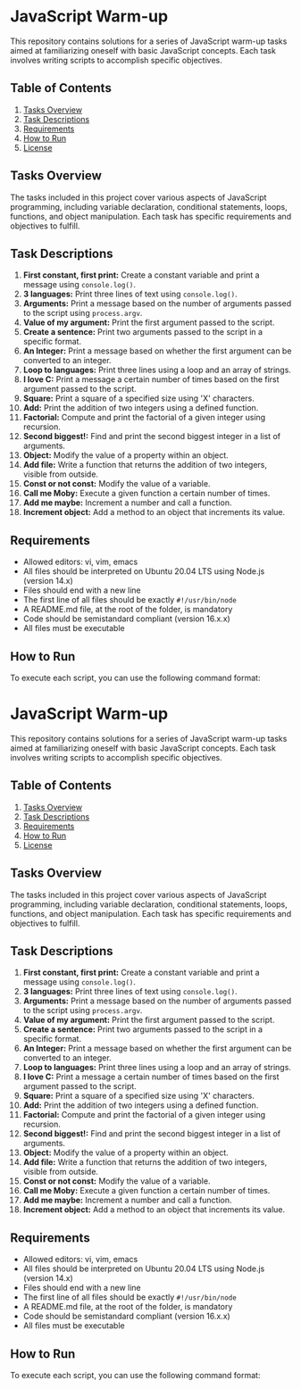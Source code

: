 # JavaScript Warm-up

This repository contains solutions for a series of JavaScript warm-up tasks aimed at familiarizing oneself with basic JavaScript concepts. Each task involves writing scripts to accomplish specific objectives.

## Table of Contents

1. [Tasks Overview](#tasks-overview)
2. [Task Descriptions](#task-descriptions)
3. [Requirements](#requirements)
4. [How to Run](#how-to-run)
5. [License](#license)

## Tasks Overview

The tasks included in this project cover various aspects of JavaScript programming, including variable declaration, conditional statements, loops, functions, and object manipulation. Each task has specific requirements and objectives to fulfill.

## Task Descriptions

1. **First constant, first print:** Create a constant variable and print a message using `console.log()`.
2. **3 languages:** Print three lines of text using `console.log()`.
3. **Arguments:** Print a message based on the number of arguments passed to the script using `process.argv`.
4. **Value of my argument:** Print the first argument passed to the script.
5. **Create a sentence:** Print two arguments passed to the script in a specific format.
6. **An Integer:** Print a message based on whether the first argument can be converted to an integer.
7. **Loop to languages:** Print three lines using a loop and an array of strings.
8. **I love C:** Print a message a certain number of times based on the first argument passed to the script.
9. **Square:** Print a square of a specified size using 'X' characters.
10. **Add:** Print the addition of two integers using a defined function.
11. **Factorial:** Compute and print the factorial of a given integer using recursion.
12. **Second biggest!:** Find and print the second biggest integer in a list of arguments.
13. **Object:** Modify the value of a property within an object.
14. **Add file:** Write a function that returns the addition of two integers, visible from outside.
15. **Const or not const:** Modify the value of a variable.
16. **Call me Moby:** Execute a given function a certain number of times.
17. **Add me maybe:** Increment a number and call a function.
18. **Increment object:** Add a method to an object that increments its value.

## Requirements

- Allowed editors: vi, vim, emacs
- All files should be interpreted on Ubuntu 20.04 LTS using Node.js (version 14.x)
- Files should end with a new line
- The first line of all files should be exactly `#!/usr/bin/node`
- A README.md file, at the root of the folder, is mandatory
- Code should be semistandard compliant (version 16.x.x)
- All files must be executable

## How to Run

To execute each script, you can use the following command format:

# JavaScript Warm-up

This repository contains solutions for a series of JavaScript warm-up tasks aimed at familiarizing oneself with basic JavaScript concepts. Each task involves writing scripts to accomplish specific objectives.

## Table of Contents

1. [Tasks Overview](#tasks-overview)
2. [Task Descriptions](#task-descriptions)
3. [Requirements](#requirements)
4. [How to Run](#how-to-run)
5. [License](#license)

## Tasks Overview

The tasks included in this project cover various aspects of JavaScript programming, including variable declaration, conditional statements, loops, functions, and object manipulation. Each task has specific requirements and objectives to fulfill.

## Task Descriptions

1. **First constant, first print:** Create a constant variable and print a message using `console.log()`.
2. **3 languages:** Print three lines of text using `console.log()`.
3. **Arguments:** Print a message based on the number of arguments passed to the script using `process.argv`.
4. **Value of my argument:** Print the first argument passed to the script.
5. **Create a sentence:** Print two arguments passed to the script in a specific format.
6. **An Integer:** Print a message based on whether the first argument can be converted to an integer.
7. **Loop to languages:** Print three lines using a loop and an array of strings.
8. **I love C:** Print a message a certain number of times based on the first argument passed to the script.
9. **Square:** Print a square of a specified size using 'X' characters.
10. **Add:** Print the addition of two integers using a defined function.
11. **Factorial:** Compute and print the factorial of a given integer using recursion.
12. **Second biggest!:** Find and print the second biggest integer in a list of arguments.
13. **Object:** Modify the value of a property within an object.
14. **Add file:** Write a function that returns the addition of two integers, visible from outside.
15. **Const or not const:** Modify the value of a variable.
16. **Call me Moby:** Execute a given function a certain number of times.
17. **Add me maybe:** Increment a number and call a function.
18. **Increment object:** Add a method to an object that increments its value.

## Requirements

- Allowed editors: vi, vim, emacs
- All files should be interpreted on Ubuntu 20.04 LTS using Node.js (version 14.x)
- Files should end with a new line
- The first line of all files should be exactly `#!/usr/bin/node`
- A README.md file, at the root of the folder, is mandatory
- Code should be semistandard compliant (version 16.x.x)
- All files must be executable

## How to Run

To execute each script, you can use the following command format:


